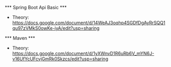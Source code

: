 *** Spring Boot Api Basic ***

* Theory: https://docs.google.com/document/d/14WeAJ3oqhp4SGDfDgAyRrSQQ1qu97zVMkS0owKe-iyA/edit?usp=sharing
  
*** Maven ***
* Theory: https://docs.google.com/document/d/1yXWnvD1R6uRb6V_mYN6J-v16UfYcUFcvjGmRk0Skzcs/edit?usp=sharing
